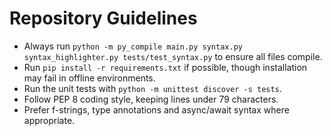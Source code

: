 # Repository Guidelines

- Always run `python -m py_compile main.py syntax.py syntax_highlighter.py tests/test_syntax.py` to ensure all files compile.
- Run `pip install -r requirements.txt` if possible, though installation may fail in offline environments.
- Run the unit tests with `python -m unittest discover -s tests`.
- Follow PEP 8 coding style, keeping lines under 79 characters.
- Prefer f-strings, type annotations and async/await syntax where appropriate.
